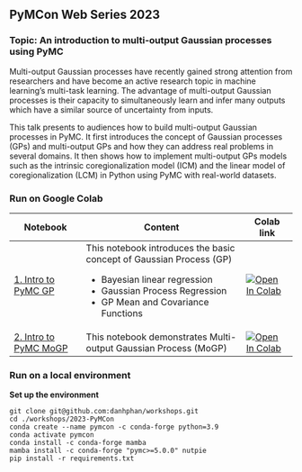 ## PyMCon Web Series 2023

### Topic: An introduction to multi-output Gaussian processes using PyMC

Multi-output Gaussian processes have recently gained strong attention from researchers and have become an active research topic in machine learning’s multi-task learning. The advantage of multi-output Gaussian processes is their capacity to simultaneously learn and infer many outputs which have a similar source of uncertainty from inputs.

This talk presents to audiences how to build multi-output Gaussian processes in PyMC. It first introduces the concept of Gaussian processes (GPs) and multi-output GPs and how they can address real problems in several domains. It then shows how to implement multi-output GPs models such as the intrinsic coregionalization model (ICM) and the linear model of coregionalization (LCM) in Python using PyMC with real-world datasets.

### Run on Google Colab


| Notebook | Content | Colab link |
| --- | --- | --- |
| [1. Intro to PyMC GP](./01_Intro_PyMC_GP.ipynb) | This notebook introduces the basic concept of Gaussian Process (GP) <ul><li>Bayesian linear regression</li><li>Gaussian Process Regression</li><li>GP Mean and Covariance Functions</li></ul> | [![Open In Colab](https://colab.research.google.com/assets/colab-badge.svg)](https://colab.research.google.com/github/danhphan/workshops/blob/main/2023-PyMCon/01_Intro_PyMC_GP.ipynb) |
| [2. Intro to PyMC MoGP](./02_Intro_PyMC_MOGP.ipynb) | This notebook demonstrates Multi-output Gaussian Process (MoGP) | [![Open In Colab](https://colab.research.google.com/assets/colab-badge.svg)](https://colab.research.google.com/github/danhphan/workshops/blob/main/2023-PyMCon/02_Intro_PyMC_MOGP.ipynb) |



### Run on a local environment


**Set up the environment**

```
git clone git@github.com:danhphan/workshops.git
cd ./workshops/2023-PyMCon
conda create --name pymcon -c conda-forge python=3.9
conda activate pymcon
conda install -c conda-forge mamba
mamba install -c conda-forge "pymc>=5.0.0" nutpie
pip install -r requirements.txt

```

